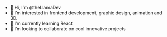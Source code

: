 - 👋 Hi, I’m @theLlamaDev
- 👀 I’m interested in frontend development, graphic design, animation and 3D.
- 🌱 I’m currently learning React
- 💞️ I’m looking to collaborate on cool innovative projects
<!-- - 📫 How to reach me ... --->

<!---
theLlamaDev/theLlamaDev is a ✨ special ✨ repository because its `README.md` (this file) appears on your GitHub profile.
You can click the Preview link to take a look at your changes.
--->
